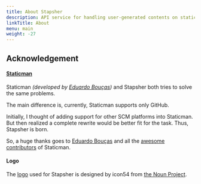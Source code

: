 ```yaml
---
title: About Stapsher
description: API service for handling user-generated contents on static sites
linkTitle: About
menu: main
weight: -27
---
```


## Acknowledgement

#### [Staticman](https://staticman.net)

Staticman _(developed by [Eduardo Bouças](https://eduardoboucas.com))_ and Stapsher both tries to solve the same problems.

The main difference is, currently, Staticman supports only GitHub.

Initially, I thought of adding support for other SCM platforms into Staticman. But then realized a complete rewrite would be better fit for the task. Thus, Stapsher is born.

So, a huge thanks goes to [Eduardo Bouças](https://github.com/eduardoboucas) and all the [awesome contributors](https://github.com/eduardoboucas/staticman/graphs/contributors) of Staticman.

#### Logo

The [logo](https://thenounproject.com/icon/253454/) used for Stapsher is designed by icon54 from [the Noun Project](https://thenounproject.com).
